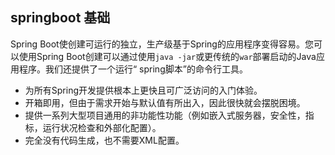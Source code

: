 ## springboot 基础

Spring Boot使创建可运行的独立，生产级基于Spring的应用程序变得容易。您可以使用Spring Boot创建可以通过使用`java -jar`或更传统的`war`部署启动的Java应用程序。我们还提供了一个运行“ spring脚本”的命令行工具。
- 为所有Spring开发提供根本上更快且可广泛访问的入门体验。
- 开箱即用，但由于需求开始与默认值有所出入，因此很快就会摆脱困境。
- 提供一系列大型项目通用的非功能性功能（例如嵌入式服务器，安全性，指标，运行状况检查和外部化配置）。
- 完全没有代码生成，也不需要XML配置。
